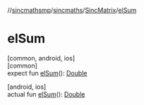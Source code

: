 //[sincmathsmp](../../../index.md)/[sincmaths](../index.md)/[SincMatrix](index.md)/[elSum](el-sum.md)

# elSum

[common, android, ios]\
[common]\
expect fun [elSum](el-sum.md)(): [Double](https://kotlinlang.org/api/latest/jvm/stdlib/kotlin/-double/index.html)

[android, ios]\
actual fun [elSum](el-sum.md)(): [Double](https://kotlinlang.org/api/latest/jvm/stdlib/kotlin/-double/index.html)
